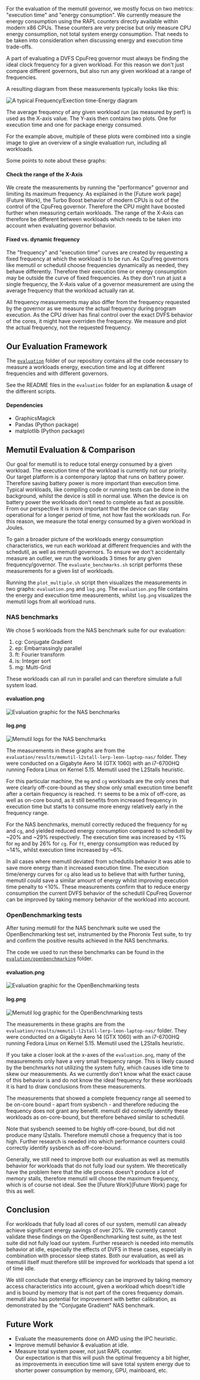 For the evaluation of the memutil governor, we mostly focus on two metrics: "execution time" and "energy consumption".
We currently measure the energy consumption using the RAPL counters directly available within modern x86 CPUs.
These counters are very precise but only measure CPU energy consumption, not total system energy consumption.
That needs to be taken into consideration when discussing energy and execution time trade-offs.

A part of evaluating a DVFS CpuFreq governor must always be finding the ideal clock frequency for a given workload.
For this reason we don't just compare different governors, but also run any given workload at a range of frequencies.

A resulting diagram from these measurements typically looks like this:

![A typical Frequency/Exection time-Energy diagram](https://gitlab.hpi.de/osm/osm-energy/masterprojekt-ws21-compendium/-/raw/master/evaluation/results/memutil-l2stall-lerp-leon-laptop-nas/evaluation.png)

The average frequency of any given workload run (as measured by perf) is used as the X-axis value.
The Y-axis then contains two plots.
One for execution time and one for package energy consumed.

For the example above, multiple of these plots were combined into a single image to give an overview of a single evaluation run, including all workloads.

Some points to note about these graphs:
####  Check the range of the X-Axis
We create the measurements by running the "performance" governor and limiting its maximum frequency.
As explained in the [Future work page](Future Work), the Turbo Boost behavior of modern CPUs is out of the control of the CpuFreq governor.
Therefore the CPU might have boosted further when measuring certain workloads.
The range of the X-Axis can therefore be different between workloads which needs to be taken into account when evaluating governor behavior.

#### Fixed vs. dynamic frequency
The "frequency" and "execution time" curves are created by requesting a fixed frequency at which the workload is to be run.
As CpuFreq governors like memutil or schedutil choose frequencies dynamically as needed, they behave differently.
Therefore their execution time or energy consumption may be outside the curve of fixed frequencies.
As they don't run at just a single frequency, the X-Axis value of a governor measurement are using the average frequency that the workload actually ran at.

All frequency measurements may also differ from the frequency requested by the governor as we measure the actual frequency during program execution.
As the CPU driver has final control over the exact DVFS behavior of the cores, it might have overriden the frequency.
We measure and plot the actual frequency, not the requested frequency.

## Our Evaluation Framework
The [`evaluation`](https://gitlab.hpi.de/osm/osm-energy/masterprojekt-ws21-compendium/-/tree/master/evaluation) folder of our repository contains all the code necessary to measure a workloads energy, execution time and log at different frequencies and with different governors.

See the README files in the `evaluation` folder for an explanation & usage of the different scripts.

#### Dependencies
- GraphicsMagick
- Pandas (Python package)
- matplotlib (Python package)

## Memutil Evaluation & Comparison
Our goal for memutil is to reduce total energy consumed by a given workload.
The execution time of the workload is currently not our priority.
Our target platform is a contemporary laptop that runs on battery power.
Therefore saving battery power is more important than execution time.
Typical workloads, like compiling code or running tests can be done in the background, whilst the device is still in normal use.
When the device is on battery power the workloads don't need to complete as fast as possible.
From our perspective it is more important that the device can stay operational for a longer period of time, not how fast the workloads run.
For this reason, we measure the total energy consumed by a given workload in Joules.

To gain a broader picture of the workloads energy consumption characteristics, we run each workload at different frequencies and with the schedutil, as well as memutil governors.
To ensure we don't accidentally measure an outlier, we run the workloads 3 times for any given frequency/governor.
The `evaluate_benchmarks.sh` script performs these measurements for a given list of workloads.

Running the `plot_multiple.sh` script then visualizes the measurements in two graphs: `evaluation.png` and `log.png`.
The `evaluation.png` file contains the energy and execution time measurements, whilst `log.png` visualizes the memutil logs from all workload runs.

### NAS benchmarks
We chose 5 workloads from the NAS benchmark suite for our evaluation:

1. cg: Conjugate Gradient
2. ep: Embarrassingly parallel
3. ft: Fourier transform
4. is: Integer sort
5. mg: Multi-Grid

These workloads can all run in parallel and can therefore simulate a full system load.

#### evaluation.png
![Evaluation graphic for the NAS benchmarks](https://gitlab.hpi.de/osm/osm-energy/masterprojekt-ws21-compendium/-/raw/master/evaluation/results/memutil-l2stall-lerp-leon-laptop-nas/evaluation.png)

#### log.png
![Memutil logs for the NAS benchmarks](https://gitlab.hpi.de/osm/osm-energy/masterprojekt-ws21-compendium/-/raw/master/evaluation/results/memutil-l2stall-lerp-leon-laptop-nas/log.png)

The measurements in these graphs are from the `evaluation/results/memutil-l2stall-lerp-leon-laptop-nas/` folder.
They were conducted on a Gigabyte Aero 14 (GTX 1060) with an i7-6700HQ running Fedora Linux on Kernel 5.15.
Memutil used the L2Stalls heuristic.

For this particular machine, the `mg` and `cg` workloads are the only ones that were clearly off-core-bound as they show only small execution time benefit after a certain frequency is reached.
`ft` seems to be a mix of off-core, as well as on-core bound, as it still benefits from increased frequency in execution time but starts to consume more energy relatively early in the frequency range.

For the NAS benchmarks, memutil correctly reduced the frequency for `mg` and `cg`, and yielded reduced energy consumption compared to schedutil by ~20% and ~29% respectively.
The execution time was increased by &lt;1% for `mg` and by 26% for `cg`.
For `ft`, energy consumption was reduced by ~14%, whilst execution time increased by ~6%.

In all cases where memutil deviated from schedutils behavior it was able to save more energy than it increased execution time.
The execution time/energy curves for `cg` also lead us to believe that with further tuning, memutil could save a similar amount of energy whilst improving execution time penalty to &lt;10%.
These measurements confirm that to reduce energy consumption the current DVFS behavior of the schedutil CpuFreq Governor can be improved by taking memory behavior of the workload into account.

### OpenBenchmarking tests
After tuning memutil for the NAS benchmark suite we used the OpenBenchmarking test set, instrumented by the Phoronix Test suite, to try and confirm the positive results achieved in the NAS benchmarks.

The code we used to run these benchmarks can be found in the [`evalution/openbenchmarking`](https://gitlab.hpi.de/osm/osm-energy/masterprojekt-ws21-compendium/-/tree/master/evaluation/openbenchmarking) folder.

#### evaluation.png
![Evaluation graphic for the OpenBenchmarking tests](https://gitlab.hpi.de/osm/osm-energy/masterprojekt-ws21-compendium/-/raw/master/evaluation/results/memutil-l2stall-lerp-leon-laptop-openbenchmarking/evaluation.png)

#### log.png
![Memutil log graphic for the OpenBenchmarking tests](https://gitlab.hpi.de/osm/osm-energy/masterprojekt-ws21-compendium/-/raw/master/evaluation/results/memutil-l2stall-lerp-leon-laptop-openbenchmarking/log.png)

The measurements in these graphs are from the `evaluation/results/memutil-l2stall-lerp-leon-laptop-nas/` folder.
They were conducted on a Gigabyte Aero 14 (GTX 1060) with an i7-6700HQ running Fedora Linux on Kernel 5.15.
Memutil used the L2Stalls heuristic.

If you take a closer look at the x-axes of the `evaluation.png`, many of the measurements only have a very small frequency range.
This is likely caused by the benchmarks not utilizing the system fully, which causes idle time to skew our measurements.
As we currently don't know what the exact cause of this behavior is and do not know the ideal frequency for these workloads it is hard to draw conclusions from these measurements.

The measurements that showed a complete frequency range all seemed to be on-core bound - apart from sysbench - and therefore reducing the frequency does not grant any benefit.
memutil did correctly identify these workloads as on-core-bound, but therefore behaved similar to schedutil.

Note that sysbench seemed to be highly off-core-bound, but did not produce many l2stalls.
Therefore memutil chose a frequency that is too high.
Further research is needed into which performance counters could correctly identify sysbench as off-core-bound.

Generally, we still need to improve both our evaluation as well as memutils behavior for workloads that do not fully load our system.
We theoretically have the problem here that the idle process doesn't produce a lot of memory stalls, therefore memutil will choose the maximum frequency, which is of course not ideal.
See the [Future Work](Future Work) page for this as well.

## Conclusion
For workloads that fully load all cores of our system, memutil can already achieve significant energy savings of over 20%.
We currently cannot validate these findings on the OpenBenchmarking test suite, as the test suite did not fully load our system.
Further research is needed into memutils behavior at idle, especially the effects of DVFS in these cases, especially in combination with processor sleep states.
Both our evaluation, as well as memutil itself must therefore still be improved for workloads that spend a lot of time idle.

We still conclude that energy efficiency can be improved by taking memory access characteristics into account, given a workload which doesn't idle and is bound by memory that is not part of the cores frequency domain.
memutil also has potential for improvement with better calibration, as demonstrated by the "Conjugate Gradient" NAS benchmark.

## Future Work
- Evaluate the measurements done on AMD using the IPC heuristic.
- Improve memutil behavior & evaluation at idle.
- Measure total system power, not just RAPL counter.\
Our expectation is that this will push the optimal frequency a bit higher, as improvements in execution time will save total system energy due to shorter power consumption by memory, GPU, mainboard, etc.
